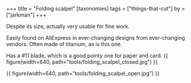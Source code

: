 +++
title = "Folding scalpel"
[taxonomies]
tags = ["things-that-cut"]
by = ["jarkman"]
+++

Despite its size, actually very usable for fine work. 

Easily found on AliExpress in ever-changing designs from ever-changing vendors. Often made of titanium, as is this one. 

Has a #11 blade, which is a good pointy one for paper and card.
{{ figure(width=640, path="tools/folding_scalpel_closed.jpg") }}

{{ figure(width=640, path="tools/folding_scalpel_open.jpg") }}